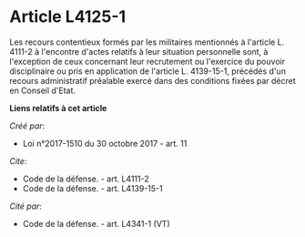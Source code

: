 # Article L4125-1

Les recours contentieux formés par les militaires mentionnés à l'article L. 4111-2 à l'encontre d'actes relatifs à leur
situation personnelle sont, à l'exception de ceux concernant leur recrutement ou l'exercice du pouvoir disciplinaire ou pris
en application de l'article L. 4139-15-1, précédés d'un recours administratif préalable exercé dans des conditions fixées par
décret en Conseil d'Etat.

**Liens relatifs à cet article**

_Créé par_:

  - Loi n°2017-1510 du 30 octobre 2017 - art. 11

_Cite_:

  - Code de la défense. - art. L4111-2
  - Code de la défense. - art. L4139-15-1

_Cité par_:

  - Code de la défense. - art. L4341-1 (VT)
